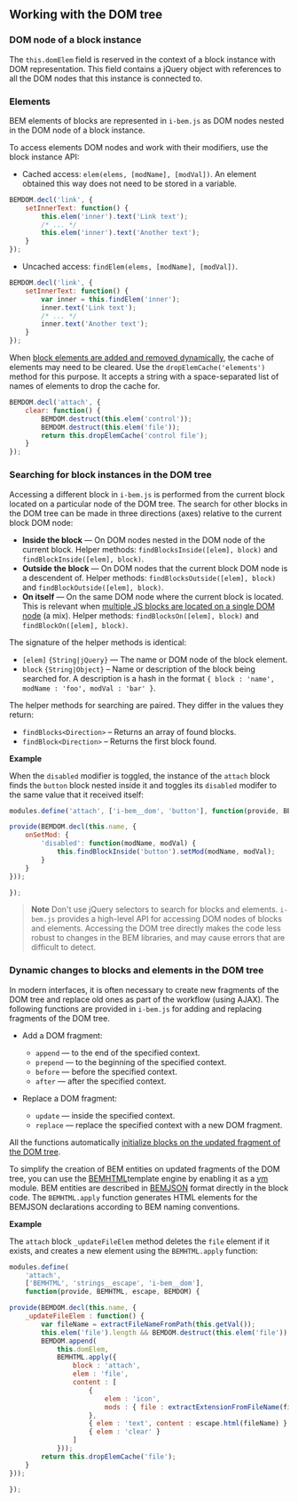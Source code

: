 <a name="dom"></a>

## Working with the DOM tree

<a name="domElem"></a>

### DOM node of a block instance

The `this.domElem` field is reserved in the context of a block instance with DOM representation. This field contains a jQuery object with references to all the DOM nodes that this instance is connected to.

<a name="elem-api"></a>

### Elements

BEM elements of blocks are represented in `i-bem.js` as DOM nodes nested in the DOM node of a block instance.

To access elements DOM nodes and work with their modifiers, use the block instance API:

* Cached access: `elem(elems, [modName], [modVal])`. An element
    obtained this way does not need to be stored in a variable.

```js
BEMDOM.decl('link', {
    setInnerText: function() {
        this.elem('inner').text('Link text');
        /* ... */
        this.elem('inner').text('Another text');
    }
});
```

* Uncached access: `findElem(elems, [modName], [modVal])`.

```js
BEMDOM.decl('link', {
    setInnerText: function() {
        var inner = this.findElem('inner');
        inner.text('Link text');
        /* ... */
        inner.text('Another text');
    }
});
```

When [block elements are added and removed dynamically](#block-elements-are-added-and-removed-dynamically), the cache of elements
may need to be cleared. Use the `dropElemCache('elements')` method for this purpose. It accepts a string with a space-separated list of names of elements to drop the cache for.

```js
BEMDOM.decl('attach', {
    clear: function() {
        BEMDOM.destruct(this.elem('control'));
        BEMDOM.destruct(this.elem('file'));
        return this.dropElemCache('control file');
    }
});
```

<a name="api-find"></a>

### Searching for block instances in the DOM tree

Accessing a different block in `i-bem.js` is performed from the current block
located on a particular node of the DOM tree. The search for other blocks in
the DOM tree can be made in three directions (axes) relative to
the current block DOM node:

* **Inside the block** — On DOM nodes nested in the DOM node of the current block. Helper methods: `findBlocksInside([elem], block)` and `findBlockInside([elem], block)`.
* **Outside the block** — On DOM nodes that the current block DOM node
    is a descendent of. Helper methods: `findBlocksOutside([elem], block)` and `findBlockOutside([elem], block)`.
* **On itself** — On the same DOM node where the current block is located. This is relevant when [multiple JS blocks are located on a single DOM node](i-bem-js-html-binding.en.md#multiple-js-blocks-are-located-on-a-single-dom-node) (a mix). Helper methods: `findBlocksOn([elem], block)` and `findBlockOn([elem], block)`.

The signature of the helper methods is identical:

* `[elem]` `{String|jQuery}` — The name or DOM node of the block element.
* `block` `{String|Object}` – Name or description of the block being searched for. A description is a hash in the format `{ block : 'name', modName : 'foo', modVal : 'bar' }`.

The helper methods for searching are paired. They differ in the values they return:

* `findBlocks<Direction>` – Returns an array of found blocks.
* `findBlock<Direction>` – Returns the first block found.

**Example**

When the `disabled` modifier is toggled, the instance of the `attach` block finds the `button` block nested inside it and toggles its `disabled` modifer to the same value that it received itself:

```js
modules.define('attach', ['i-bem__dom', 'button'], function(provide, BEMDOM) {

provide(BEMDOM.decl(this.name, {
    onSetMod: {
        'disabled': function(modName, modVal) {
            this.findBlockInside('button').setMod(modName, modVal);
        }
    }
}));

});
```

> **Note** Don't use jQuery selectors to search for blocks and elements. `i-bem.js` provides a high-level API for accessing DOM nodes of blocks and elements. Accessing the DOM tree directly makes the code less robust to changes in the BEM libraries, and may cause errors that are difficult to detect.

<a name="dynamic"></a>

### Dynamic changes to blocks and elements in the DOM tree

In modern interfaces, it is often necessary to create new
fragments of the DOM tree and replace old ones as part of the workflow (using AJAX). The following functions
are provided in `i-bem.js` for adding and replacing
fragments of the DOM tree.

* Add a DOM fragment:

  * `append` — to the end of the specified context.
  * `prepend` — to the beginning of the specified context.
  * `before` — before the specified context.
  * `after` — after the specified context.

* Replace a DOM fragment:

  * `update` — inside the specified context.
  * `replace` — replace the specified context with a new DOM fragment.

All the functions automatically [initialize blocks on the updated fragment of the DOM tree](i-bem-js-init.en.md#initialize-blocks-on-the-updated-fragment-of-the-dom-tree).

To simplify the creation of BEM entities on updated fragments
of the DOM tree, you can use the
[BEMHTML](https://en.bem.info/technology/bemhtml/current/intro/)template engine by enabling
it as a [ym](https://github.com/ymaps/modules) module. BEM entities are described in
[BEMJSON](https://en.bem.info/technology/bemjson/current/bemjson/)
 format directly in the block code. The `BEMHTML.apply` function generates
HTML elements for the BEMJSON declarations according to
BEM naming conventions.

**Example**

The `attach` block `_updateFileElem` method deletes the `file` element if it exists, and creates a new element using the `BEMHTML.apply` function:

```js
modules.define(
    'attach',
    ['BEMHTML', 'strings__escape', 'i-bem__dom'],
    function(provide, BEMHTML, escape, BEMDOM) {

provide(BEMDOM.decl(this.name, {
    _updateFileElem : function() {
        var fileName = extractFileNameFromPath(this.getVal());
        this.elem('file').length && BEMDOM.destruct(this.elem('file'));
        BEMDOM.append(
            this.domElem,
            BEMHTML.apply({
                block : 'attach',
                elem : 'file',
                content : [
                    {
                        elem : 'icon',
                        mods : { file : extractExtensionFromFileName(fileName) }
                    },
                    { elem : 'text', content : escape.html(fileName) },
                    { elem : 'clear' }
                ]
            }));
        return this.dropElemCache('file');
    }
}));

});
```
